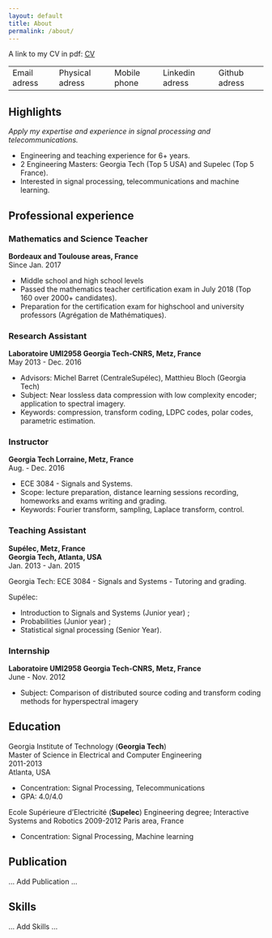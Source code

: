 ```yaml
---
layout: default
title: About
permalink: /about/
---
```


A link to my CV in pdf: <a href="https://grfreche.github.io/pdfs/Resume_2019.pdf" class="image fit">CV</a>

<table cellpadding="20">
    <tbody>
        <tr>
            <td>Email adress</td>
            <td>Physical adress</td>
            <td>Mobile phone</td>
            <td>Linkedin adress</td>
            <td>Github adress</td>
        </tr>
    </tbody>
</table>

## Highlights

*Apply my expertise and experience in signal processing and telecommunications.*

* Engineering and teaching experience for 6+ years.
* 2 Engineering Masters: Georgia Tech (Top 5 USA) and Supelec (Top 5 France).
* Interested in signal processing, telecommunications and machine learning.

## Professional experience 

### Mathematics and Science Teacher
**Bordeaux and Toulouse areas, France**  
Since Jan. 2017

* Middle school and high school levels
* Passed the mathematics teacher certification exam in July 2018 (Top 160 over 2000+ candidates).
* Preparation for the certification exam for highschool and university professors (Agrégation de Mathématiques).

### Research Assistant
**Laboratoire UMI2958 Georgia Tech-CNRS, Metz, France**  
May 2013 - Dec. 2016

* Advisors: Michel Barret (CentraleSupélec), Matthieu Bloch (Georgia Tech)
* Subject: Near lossless data compression with low complexity encoder; application to spectral imagery.
* Keywords: compression, transform coding, LDPC codes, polar codes, parametric estimation.

### Instructor
**Georgia Tech Lorraine, Metz, France**  
Aug. - Dec. 2016

* ECE 3084 - Signals and Systems.
* Scope: lecture preparation, distance learning sessions recording, homeworks and exams writing and grading.
* Keywords: Fourier transform, sampling, Laplace transform, control.

### Teaching Assistant
**Supélec, Metz, France**  
**Georgia Tech, Atlanta, USA**  
Jan. 2013 - Jan. 2015

Georgia Tech: ECE 3084 - Signals and Systems - Tutoring and grading.

Supélec:
* Introduction to Signals and Systems (Junior year) ;
* Probabilities (Junior year) ;
* Statistical signal processing (Senior Year).

### Internship
**Laboratoire UMI2958 Georgia Tech-CNRS, Metz, France**  
June - Nov. 2012

* Subject: Comparison of distributed source coding and transform coding methods for hyperspectral imagery

## Education

Georgia Institute of Technology (**Georgia Tech**)  
Master of Science in Electrical and Computer Engineering  
2011-2013  
Atlanta, USA

* Concentration: Signal Processing, Telecommunications
* GPA: 4.0/4.0

Ecole Supérieure d’Electricité (**Supelec**)
Engineering degree; Interactive Systems and Robotics
2009-2012
Paris area, France
* Concentration: Signal Processing, Machine learning

## Publication

... Add Publication ...


## Skills

... Add Skills ...
